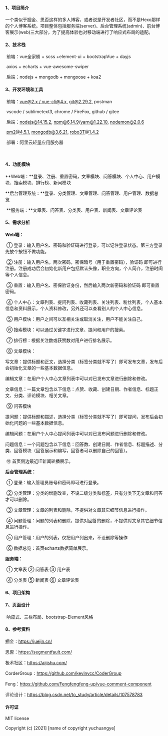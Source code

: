 #### 1、项目简介

​	一个类似于掘金、思否这样的多人博客，或者说是开发者社区，而不是Hexo那样的个人博客系统。项目整体包括服务端(server)、后台管理系统(admin)、前台博客展示(web)三大部分，为了提高体验也对移动端进行了响应式布局的适配。

 

#### 2、技术栈

​	前端：vue全家桶 + scss +element-ui + bootstrapVue + dayjs

​                axios + echarts + vue-awesome-swiper

​	后端：nodejs + mongodb + mongoose + koa2

 

#### 3、开发环境和工具

​	前端：[vue@2.x / vue-cli@4.x](mailto:vue@2.x/vue-cli@4.x),  [git@2.29.2](mailto:git@2.29.2),  postman

​		    vscode / sublimetext3,  chrome / FireFox,  github / gitee

​	后端：[nodejs@14.15.2,](mailto:nodejs@14.15.2,)  [npm@6.14.9](mailto:npm@6.14.9)/[yarn@1.22.10,](mailto:yarn@1.22.10,)  [nodemon@2.0.6](mailto:nodemon@2.0.6)

​         	  [pm2@4.5.1,](mailto:pm2@4.5.1,)  [mongodb@3.6.21,](mailto:mongodb@4.4.2,)  [robo3T@1.4.2](mailto:robot3T@1.4.2)

​	部署：阿里云轻量应用服务器

​       

#### 4、功能模块

​	**Web端：**登录、注册、重置密码，文章模块、问答模块、个人中心、用户模块、搜索模块、排行榜、新闻模块

​	**后台管理系统：**登录、分类管理、文章管理、问答管理、用户管理、数据总览

​	**服务端：**文章表、问答表、分类表、用户表、新闻表、文章评论表

 

#### 5、需求分析

**Web端：**

​	① 登录：输入用户名、密码和验证码进行登录，可以记住登录状态。第三方登录先放个按钮不做功能。

​	② 注册：输入用户名，两次密码，密保暗号（用于重置密码），验证码 即可进行注册。注册成功后会初始化新用户包括默认头像，职业方向，个人简介，注册时间等个人信息。

​	③ 重置：输入用户名、密保验证身份，然后输入两次新密码和验证码 即可重置密码。

​	④ 个人中心：文章列表、提问列表、收藏列表、关注列表、粉丝列表，个人基本信息和资料展示，个人资料修改，另外还可以查看别人的个人中心信息。

​	⑤ 用户模块：用户之间可以互相关注或取消关注，用户不能关注自己。

​	⑥ 搜索模块：可以通过关键字进行文章、提问和用户的搜索。

​	⑦ 排行榜：根据关注数或获赞数对用户进行排名展示。

​	⑧ 文章模块：

​        写文章：提供标题和正文，选择分类（标签分类就不写了）即可发布文章，发布后会初始化文章的一些基本数据信息。

​        编辑文章：在用户个人中心文章列表中可以对已发布文章进行删除和修改。

​        文章信息：一篇文章包含以下信息：点赞、收藏、创建日期、作者信息、标题正文、分类、评论模块、相关文章。

​	⑨ 问答模块

​        提问题：提供标题和描述，选择分类（标签分类就不写了）即可提问，发布后会初始化问题的一些基本数据信息。

​        编辑问题：在用户个人中心提问列表中可以对已发布问题进行删除和修改。

​        问题信息：一个问题包含以下信息：回答数、创建日期、作者信息、标题描述、分类、回答模块（回答展示和编写，回答者可以删除自己的回答）。

​	⑩ 首页侧边最近IT新闻轮播展示。

 

**后台管理系统：**

​	① 登录：输入管理员账号和密码即可进行登录。

​	② 分类管理：分类的增删改查，不设二级分类和标签，只有分类下无文章和问答才可以删除。

​	③ 文章管理：文章的列表和删除，不提供对文章其它细节信息进行操作。

​	④ 问题管理：问题的列表和删除，提供对回答的删除，不提供对文章其它细节信息进行操作。

​	⑤ 用户管理：用户的列表，仅把用户列出来，不设删除等操作

​	⑥ 数据总览：首页echarts数据简单展示。

 

**服务端：**

​	① 文章表 ② 问答表 ③ 用户表 

​	④ 分类表 ⑤ 新闻表 ⑥ 文章评论表

   

 

#### 6、项目架构

 

 

#### 7、页面设计

​	响应式、三栏布局、bootstrap-Element风格

 

#### 8、参考资料

掘金：<https://juejin.cn/>

思否：<https://segmentfault.com/>

极术社区：<https://aijishu.com/>

CorderGroup：<https://github.com/kevinvcc/CoderGroup>

Feng：<https://github.com/Fengfengfeng-up/vue-comment-component>

评论设计：<https://blog.csdn.net/to_study/article/details/107578783> 

####  

#### 许可证
MIT license

Copyright (c) [2021] [name of copyright yuchuangye]